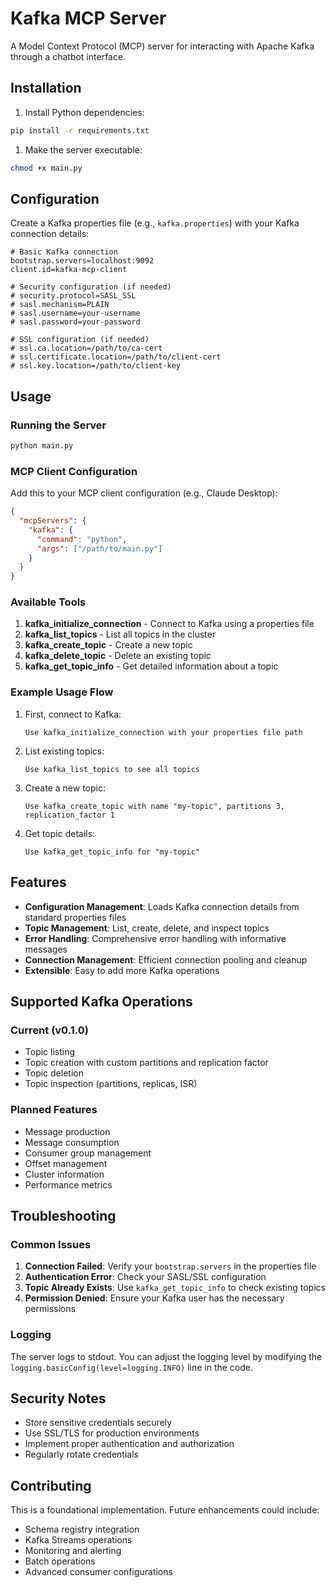 # Kafka MCP Server

A Model Context Protocol (MCP) server for interacting with Apache Kafka through a chatbot interface.

## Installation

1. Install Python dependencies:

```bash
pip install -r requirements.txt
```

1. Make the server executable:

```bash
chmod +x main.py
```

## Configuration

Create a Kafka properties file (e.g., `kafka.properties`) with your Kafka connection details:

```properties
# Basic Kafka connection
bootstrap.servers=localhost:9092
client.id=kafka-mcp-client

# Security configuration (if needed)
# security.protocol=SASL_SSL
# sasl.mechanism=PLAIN
# sasl.username=your-username
# sasl.password=your-password

# SSL configuration (if needed)
# ssl.ca.location=/path/to/ca-cert
# ssl.certificate.location=/path/to/client-cert
# ssl.key.location=/path/to/client-key
```

## Usage

### Running the Server

```bash
python main.py
```

### MCP Client Configuration

Add this to your MCP client configuration (e.g., Claude Desktop):

```json
{
  "mcpServers": {
    "kafka": {
      "command": "python",
      "args": ["/path/to/main.py"]
    }
  }
}
```

### Available Tools

1. **kafka_initialize_connection** - Connect to Kafka using a properties file
2. **kafka_list_topics** - List all topics in the cluster
3. **kafka_create_topic** - Create a new topic
4. **kafka_delete_topic** - Delete an existing topic
5. **kafka_get_topic_info** - Get detailed information about a topic

### Example Usage Flow

1. First, connect to Kafka:

   ```text
   Use kafka_initialize_connection with your properties file path
   ```

2. List existing topics:

   ```text
   Use kafka_list_topics to see all topics
   ```

3. Create a new topic:

   ```text
   Use kafka_create_topic with name "my-topic", partitions 3, replication_factor 1
   ```

4. Get topic details:

   ```text
   Use kafka_get_topic_info for "my-topic"
   ```

## Features

- **Configuration Management**: Loads Kafka connection details from standard properties files
- **Topic Management**: List, create, delete, and inspect topics
- **Error Handling**: Comprehensive error handling with informative messages
- **Connection Management**: Efficient connection pooling and cleanup
- **Extensible**: Easy to add more Kafka operations

## Supported Kafka Operations

### Current (v0.1.0)

- Topic listing
- Topic creation with custom partitions and replication factor
- Topic deletion
- Topic inspection (partitions, replicas, ISR)

### Planned Features

- Message production
- Message consumption
- Consumer group management
- Offset management
- Cluster information
- Performance metrics

## Troubleshooting

### Common Issues

1. **Connection Failed**: Verify your `bootstrap.servers` in the properties file
2. **Authentication Error**: Check your SASL/SSL configuration
3. **Topic Already Exists**: Use `kafka_get_topic_info` to check existing topics
4. **Permission Denied**: Ensure your Kafka user has the necessary permissions

### Logging

The server logs to stdout. You can adjust the logging level by modifying the `logging.basicConfig(level=logging.INFO)` line in the code.

## Security Notes

- Store sensitive credentials securely
- Use SSL/TLS for production environments
- Implement proper authentication and authorization
- Regularly rotate credentials

## Contributing

This is a foundational implementation. Future enhancements could include:

- Schema registry integration
- Kafka Streams operations
- Monitoring and alerting
- Batch operations
- Advanced consumer configurations
